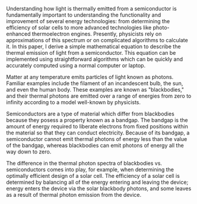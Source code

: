 Understanding how light is thermally emitted from a semiconductor is fundamentally important to understanding the functionality and improvement of several energy technologies: from determining the efficiency of solar cells to more advanced technologies like photo-enhanced thermoelectron engines. Presently, physicists rely on approximations of this spectrum or on complicated algorithms to calculate it. In this paper, I derive a simple mathematical equation to describe the thermal emission of light from a semiconductor. This equation can be implemented using straightforward algorithms which can be quickly and accurately computed using a normal computer or laptop. 

Matter at any temperature emits particles of light known as photons. Familiar examples include the filament of an incandescent bulb, the sun, and even the human body. These examples are known as "blackbodies," and their thermal photons are emitted over a range of energies from zero to infinity according to a model well-known by physicists.

Semiconductors are a type of material which differ from blackbodies because they posess a property known as a bandgap. The bandgap is the amount of energy required to liberate electrons from fixed positions within the material so that they can conduct electricity. Because of its bandgap, a semiconductor cannot emit thermal photons of energy less than the value of the bandgap, whereas blackbodies can emit photons of energy all the way down to zero.

The difference in the thermal photon spectra of blackbodies vs. semiconductors comes into play, for example, when determining the optimally efficient design of a solar cell. The efficiency of a solar cell is determined by balancing all of the energy entering and leaving the device; energy enters the device via the solar blackbody photons, and some leaves as a result of thermal photon emission from the device.

